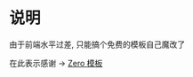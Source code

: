 # 说明

由于前端水平过差, 只能搞个免费的模板自己魔改了

在此表示感谢 -> [Zero 模板](https://store.vuetifyjs.com/products/zero-theme-free?ref=vuetifyjs.com)